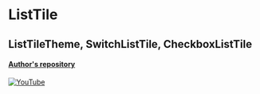 # ListTile
## ListTileTheme, SwitchListTile, CheckboxListTile
#### [Author's repository](https://github.com/TheTechDesigner/ListTile)

[![YouTube](https://img.youtube.com/vi/kKj1IdCdQUw/0.jpg)](https://youtu.be/kKj1IdCdQUw "ListTile | ListTileTheme, SwitchListTile, CheckboxListTile")